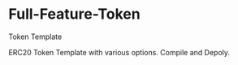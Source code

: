 # Full-Feature-Token
Token Template

ERC20 Token Template with various options.  Compile and Depoly.
